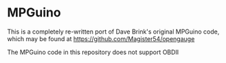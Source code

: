 # MPGuino

This is a completely re-written port of Dave Brink's original MPGuino code, which may be found at https://github.com/Magister54/opengauge

The MPGuino code in this repository does not support OBDII
